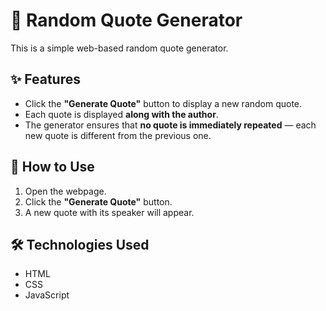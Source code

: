 # 🎲 Random Quote Generator

This is a simple web-based random quote generator.

## ✨ Features

- Click the **"Generate Quote"** button to display a new random quote.
- Each quote is displayed **along with the author**.
- The generator ensures that **no quote is immediately repeated** — each new quote is different from the previous one.

## 🚀 How to Use

1. Open the webpage.
2. Click the **"Generate Quote"** button.
3. A new quote with its speaker will appear.

## 🛠 Technologies Used

- HTML
- CSS
- JavaScript

